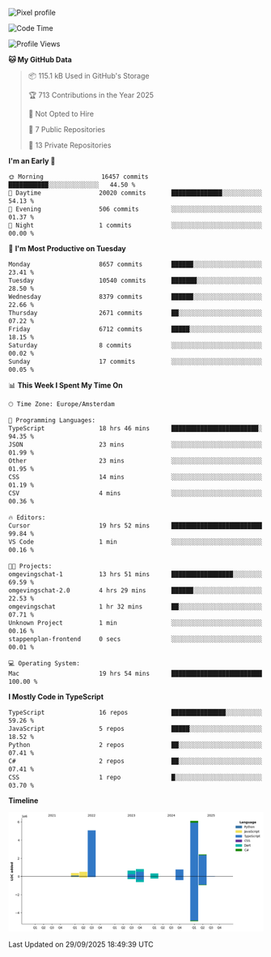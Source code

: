![Pixel profile](https://pixel-profile.vercel.app/api/github-stats?username=Atchferox&screen_effect=true&theme=rainbow
)


<!--START_SECTION:waka-->
![Code Time](http://img.shields.io/badge/Code%20Time-784%20hrs%2040%20mins-blue)

![Profile Views](http://img.shields.io/badge/Profile%20Views-0-blue)

**🐱 My GitHub Data** 

> 📦 115.1 kB Used in GitHub's Storage 
 > 
> 🏆 713 Contributions in the Year 2025
 > 
> 🚫 Not Opted to Hire
 > 
> 📜 7 Public Repositories 
 > 
> 🔑 13 Private Repositories 
 > 
**I'm an Early 🐤** 

```text
🌞 Morning                16457 commits       ███████████░░░░░░░░░░░░░░   44.50 % 
🌆 Daytime                20020 commits       ██████████████░░░░░░░░░░░   54.13 % 
🌃 Evening                506 commits         ░░░░░░░░░░░░░░░░░░░░░░░░░   01.37 % 
🌙 Night                  1 commits           ░░░░░░░░░░░░░░░░░░░░░░░░░   00.00 % 
```
📅 **I'm Most Productive on Tuesday** 

```text
Monday                   8657 commits        ██████░░░░░░░░░░░░░░░░░░░   23.41 % 
Tuesday                  10540 commits       ███████░░░░░░░░░░░░░░░░░░   28.50 % 
Wednesday                8379 commits        ██████░░░░░░░░░░░░░░░░░░░   22.66 % 
Thursday                 2671 commits        ██░░░░░░░░░░░░░░░░░░░░░░░   07.22 % 
Friday                   6712 commits        █████░░░░░░░░░░░░░░░░░░░░   18.15 % 
Saturday                 8 commits           ░░░░░░░░░░░░░░░░░░░░░░░░░   00.02 % 
Sunday                   17 commits          ░░░░░░░░░░░░░░░░░░░░░░░░░   00.05 % 
```


📊 **This Week I Spent My Time On** 

```text
🕑︎ Time Zone: Europe/Amsterdam

💬 Programming Languages: 
TypeScript               18 hrs 46 mins      ████████████████████████░   94.35 % 
JSON                     23 mins             ░░░░░░░░░░░░░░░░░░░░░░░░░   01.99 % 
Other                    23 mins             ░░░░░░░░░░░░░░░░░░░░░░░░░   01.95 % 
CSS                      14 mins             ░░░░░░░░░░░░░░░░░░░░░░░░░   01.19 % 
CSV                      4 mins              ░░░░░░░░░░░░░░░░░░░░░░░░░   00.36 % 

🔥 Editors: 
Cursor                   19 hrs 52 mins      █████████████████████████   99.84 % 
VS Code                  1 min               ░░░░░░░░░░░░░░░░░░░░░░░░░   00.16 % 

🐱‍💻 Projects: 
omgevingschat-1          13 hrs 51 mins      █████████████████░░░░░░░░   69.59 % 
omgevingschat-2.0        4 hrs 29 mins       ██████░░░░░░░░░░░░░░░░░░░   22.53 % 
omgevingschat            1 hr 32 mins        ██░░░░░░░░░░░░░░░░░░░░░░░   07.71 % 
Unknown Project          1 min               ░░░░░░░░░░░░░░░░░░░░░░░░░   00.16 % 
stappenplan-frontend     0 secs              ░░░░░░░░░░░░░░░░░░░░░░░░░   00.01 % 

💻 Operating System: 
Mac                      19 hrs 54 mins      █████████████████████████   100.00 % 
```

**I Mostly Code in TypeScript** 

```text
TypeScript               16 repos            ███████████████░░░░░░░░░░   59.26 % 
JavaScript               5 repos             █████░░░░░░░░░░░░░░░░░░░░   18.52 % 
Python                   2 repos             ██░░░░░░░░░░░░░░░░░░░░░░░   07.41 % 
C#                       2 repos             ██░░░░░░░░░░░░░░░░░░░░░░░   07.41 % 
CSS                      1 repo              █░░░░░░░░░░░░░░░░░░░░░░░░   03.70 % 
```



**Timeline**

![Lines of Code chart](https://raw.githubusercontent.com/Atchferox/Atchferox/main/assets/bar_graph.png)


 Last Updated on 29/09/2025 18:49:39 UTC
<!--END_SECTION:waka-->
